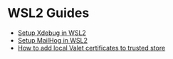 # WSL2 Guides

* [Setup Xdebug in WSL2](Xdebug.md)
* [Setup MailHog in WSL2](MailHog.md)
* [How to add local Valet certificates to trusted store](CurlCACerts.md)
